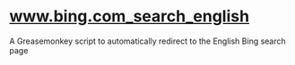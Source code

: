 # www.bing.com_search_english
A Greasemonkey script to automatically redirect to the English Bing search page

